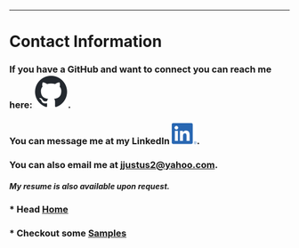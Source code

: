 ---
# Contact Information

### If you have a GitHub and want to connect you can reach me here: [![Github](assets/images/github-mark.png)](https://github.com/jdjustus94).
### You can message me at my LinkedIn [![LinkedIn](assets/images/LI-In-Bug.png)](https://www.linkedin.com/in/joshua-justus/).


### You can also email me at jjustus2@yahoo.com.

##### My resume is also available upon request.


### * Head [Home](./README.md)
### * Checkout some [Samples](./samples.md)
